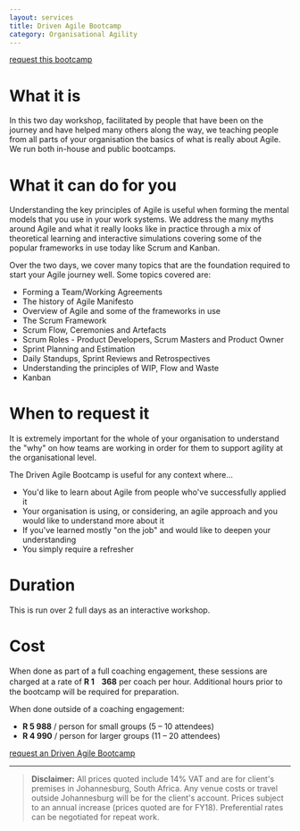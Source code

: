 ```yaml
---
layout: services
title: Driven Agile Bootcamp
category: Organisational Agility
---
```


[request this bootcamp]()

# What it is
In this two day workshop, facilitated by people that have been on the journey and have helped many others along the way, we teaching people from all parts of your organisation the basics of what is really about Agile. We run both in-house and public bootcamps.

# What it can do for you
Understanding the key principles of Agile is useful when forming the mental models that you use in your work systems. We address the many myths around Agile and what it really looks like in practice through a mix of theoretical learning and interactive simulations covering some of the popular frameworks in use today like Scrum and Kanban.

Over the two days, we cover many topics that are the foundation required to start your Agile journey well. Some topics covered are:

* Forming a Team/Working Agreements
* The history of Agile Manifesto
* Overview of Agile and some of the frameworks in use
* The Scrum Framework
* Scrum Flow, Ceremonies and Artefacts
* Scrum Roles - Product Developers, Scrum Masters and Product Owner
* Sprint Planning and Estimation
* Daily Standups, Sprint Reviews and Retrospectives
* Understanding the principles of WIP, Flow and Waste
* Kanban

# When to request it
It is extremely important for the whole of your organisation to understand the "why" on how teams are working in order for them to support agility at the organisational level.

The Driven Agile Bootcamp is useful for any context where...

* You'd like to learn about Agile from people who've successfully applied it
* Your organisation is using, or considering, an agile approach and you would like to understand more about it
* If you've learned mostly "on the job" and would like to deepen your understanding
* You simply require a refresher

# Duration
This is run over 2 full days as an interactive workshop.

# Cost
When done as part of a full coaching engagement, these sessions are charged at a rate of **R 1ﾠ368** per coach per hour. Additional hours prior to the bootcamp will be required for preparation. 

When done outside of a coaching engagement:

* **R 5 988** / person for small groups (5 – 10 attendees)
* **R 4 990** / person for larger groups (11 – 20 attendees) 

[request an Driven Agile Bootcamp]()

---
> **Disclaimer:** All prices quoted include 14% VAT and are for client's premises in Johannesburg, South Africa. Any venue costs or travel outside Johannesburg will be for the client's account. Prices subject to an annual increase (prices quoted are for FY18). Preferential rates can be negotiated for repeat work.
